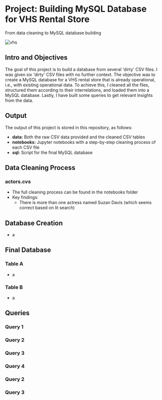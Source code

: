 # Project: Building MySQL Database for VHS Rental Store

From data cleaning to MySQL database building 

![vhs](https://github.com/cristianecarneiro/sql-data-base-building/tree/main/img/VHS.jpg)

## Intro and Objectives 

The goal of this project is to build a database from several 'dirty' CSV files. I was given six 'dirty' CSV files with no further context. The objective was to create a MySQL database for a VHS rental store that is already operational, i.e., with existing operational data. To achieve this, I cleaned all the files, structured them according to their interrelations, and loaded them into a MySQL database. Lastly, I have built some queries to get relevant insights from the data. 


## Output 

The output of this project is stored in this repository, as follows: 

- **data:** Both the raw CSV data provided and the cleaned CSV tables 
- **notebooks:** Jupyter notebooks with a step-by-step cleaning process of each CSV file
- **sql:** Script for the final MySQL database 


## Data Cleaning Process 

### actors.cvs

+ The full cleaning process can be found in the notebooks folder
+ Key findings: 
    - There is more than one actress named Suzan Davis (which seems correct based on lit search)

## Database Creation 
+ a


## Final Database 


### Table A
+ a

### Table B 
+ a

## Queries 

### Query 1

### Query 2 

### Query 3

### Query 4

### Query 2 

### Query 3

